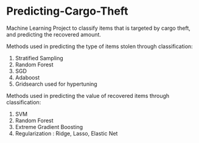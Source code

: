 # Predicting-Cargo-Theft
Machine Learning Project to classify items that is targeted by cargo theft, and predicting the recovered amount.

Methods used in predicting the type of items stolen through classification:
1) Stratified Sampling
2) Random Forest
3) SGD
4) Adaboost
5) Gridsearch used for hypertuning


Methods used in predicting the value of recovered items through classification:
1) SVM
2) Random Forest
3) Extreme Gradient Boosting
4) Regularization : Ridge, Lasso, Elastic Net
